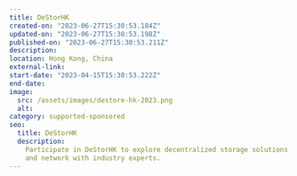 ```yaml
---
title: DeStorHK
created-on: "2023-06-27T15:30:53.184Z"
updated-on: "2023-06-27T15:30:53.198Z"
published-on: "2023-06-27T15:30:53.211Z"
description:
location: Hong Kong, China
external-link:
start-date: "2023-04-15T15:30:53.222Z"
end-date:
image:
  src: /assets/images/destore-hk-2023.png
  alt:
category: supported-sponsored
seo:
  title: DeStorHK
  description:
    Participate in DeStorHK to explore decentralized storage solutions
    and network with industry experts.
---
```


